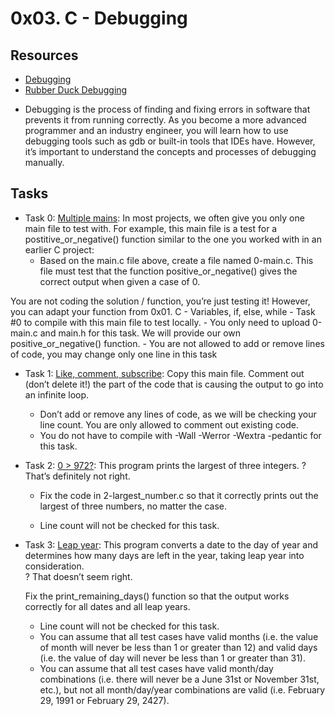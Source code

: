 # 0x03. C - Debugging

## Resources
+ [Debugging](https://en.wikipedia.org/wiki/Debugging)
+ [Rubber Duck Debugging](https://www.thoughtfulcode.com/rubber-duck-debugging-psychology/)</br>

- Debugging is the process of finding and fixing errors in software that prevents it from running correctly. As you become a more advanced programmer and an industry engineer, you will learn how to use debugging tools such as gdb or built-in tools that IDEs have. However, it’s important to understand the concepts and processes of debugging manually.



## Tasks

+ Task 0: [Multiple mains](https://github.com/Hiluhree/alx-low_level_programming/blob/master/0x03-debugging/0-main.c): In most projects, we often give you only one main file to test with. For example, this main file is a test for a postitive_or_negative() function similar to the one you worked with in an earlier C project:
	+ Based on the main.c file above, create a file named 0-main.c. This file must test that the function positive_or_negative() gives the correct output when given a case of 0.

You are not coding the solution / function, you’re just testing it! However, you can adapt your function from 0x01. C - Variables, if, else, while - Task #0 to compile with this main file to test locally.
		- You only need to upload 0-main.c and main.h for this task. We will provide our own positive_or_negative() function.
		- You are not allowed to add or remove lines of code, you may change only one line in this task
+ Task 1: [Like, comment, subscribe](https://github.com/Hiluhree/alx-low_level_programming/blob/master/0x03-debugging/1-main.c): Copy this main file. Comment out (don’t delete it!) the part of the code that is causing the output to go into an infinite loop.

	+ Don’t add or remove any lines of code, as we will be checking your line count. You are only allowed to comment out existing code.
	+ You do not have to compile with -Wall -Werror -Wextra -pedantic for this task.
+ Task 2: [0 > 972?](https://github.com/Hiluhree/alx-low_level_programming/blob/master/0x03-debugging/2-largest_number.c): This program prints the largest of three integers.
	? That’s definitely not right.

	+ Fix the code in 2-largest_number.c so that it correctly prints out the largest of three numbers, no matter the case.

	+ Line count will not be checked for this task.
+ Task 3: [Leap year](https://github.com/Hiluhree/alx-low_level_programming/blob/master/0x03-debugging/3-print_remaining_days.c): This program converts a date to the day of year and determines how many days are left in the year, taking leap year into consideration.</br>
	? That doesn’t seem right.

	Fix the print_remaining_days() function so that the output works correctly for all dates and all leap years.

	+ Line count will not be checked for this task.
	+ You can assume that all test cases have valid months (i.e. the value of month will never be less than 1 or greater than 12) and valid days (i.e. the value of day will never be less than 1 or greater than 31).
	+ You can assume that all test cases have valid month/day combinations (i.e. there will never be a June 31st or November 31st, etc.), but not all month/day/year combinations are valid (i.e. February 29, 1991 or February 29, 2427).
